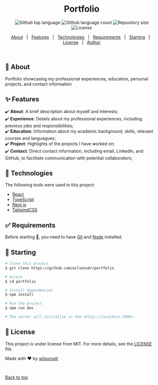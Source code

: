 <h1 align="center">Portfolio</h1>

<p align="center">
  <img alt="Github top language" src="https://img.shields.io/github/languages/top/wilsonsdr/portfolio?color=56BEB8">

  <img alt="Github language count" src="https://img.shields.io/github/languages/count/wilsonsdr/portfolio?color=56BEB8">

  <img alt="Repository size" src="https://img.shields.io/github/repo-size/wilsonsdr/portfolio?color=56BEB8">

  <img alt="License" src="https://img.shields.io/github/license/wilsonsdr/portfolio?color=56BEB8">

  <!-- <img alt="Github issues" src="https://img.shields.io/github/issues/wilsonsdr/portfolio?color=56BEB8" /> -->

  <!-- <img alt="Github forks" src="https://img.shields.io/github/forks/wilsonsdr/portfolio?color=56BEB8" /> -->

  <!-- <img alt="Github stars" src="https://img.shields.io/github/stars/wilsonsdr/portfolio?color=56BEB8" /> -->
</p>

<!-- Status -->

<!-- <h4 align="center"> 
	🚧  Portfolio 🚀 Under construction...  🚧
</h4> 

<hr> -->

<p align="center">
  <a href="#dart-about">About</a> &#xa0; | &#xa0; 
  <a href="#sparkles-features">Features</a> &#xa0; | &#xa0;
  <a href="#rocket-technologies">Technologies</a> &#xa0; | &#xa0;
  <a href="#white_check_mark-requirements">Requirements</a> &#xa0; | &#xa0;
  <a href="#checkered_flag-starting">Starting</a> &#xa0; | &#xa0;
  <a href="#memo-license">License</a> &#xa0; | &#xa0;
  <a href="https://github.com/wilsonsdr" target="_blank">Author</a>
</p>

<br>

## :dart: About ##

Portfolio showcasing my professional experiences, education, personal projects, and contact information

## :sparkles: Features ##

:heavy_check_mark: **About**: A brief description about myself and interests;\
:heavy_check_mark: **Experience**: Details about my professional experiences, including previous jobs and responsibilities;\
:heavy_check_mark: **Education**: Information about my academic background, skills, relevant courses and languagues;\
:heavy_check_mark: **Project**: Highlights of the projects I have worked on;\
:heavy_check_mark: **Contact**: Direct contact information, including email, LinkedIn, and GitHub, to facilitate communication with potential collaborators;

## :rocket: Technologies ##

The following tools were used in this project:

- [React](https://pt-br.reactjs.org/)
- [TypeScript](https://www.typescriptlang.org/)
- [Next.js](https://nextjs.org/)
- [TailwindCSS](https://tailwindcss.com/)


## :white_check_mark: Requirements ##

Before starting :checkered_flag:, you need to have [Git](https://git-scm.com) and [Node](https://nodejs.org/en/) installed.

## :checkered_flag: Starting ##

```bash
# Clone this project
$ git clone https://github.com/wilsonsdr/portfolio

# Access
$ cd portfolio

# Install dependencies
$ npm install

# Run the project
$ npm run dev

# The server will initialize in the <http://localhost:3000>
```

## :memo: License ##

This project is under license from MIT. For more details, see the [LICENSE](LICENSE.md) file.


Made with :heart: by <a href="https://github.com/wilsonsdr" target="_blank">wilsonsdr</a>

&#xa0;

<a href="#top">Back to top</a>
